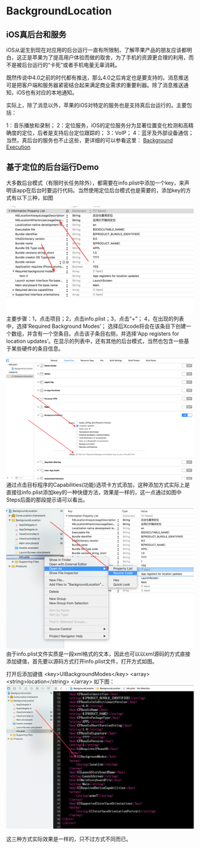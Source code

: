 # BackgroundLocation


## iOS真后台和服务

iOS从诞生到现在对应用的后台运行一直有所限制，了解苹果产品的朋友应该都明白，这正是苹果为了提高用户体验而做的取舍，为了手机的资源更合理的利用，而不是被后台运行的“卡死”或者手机电量无辜消耗。

既然传说中4.0之前的时代都有推送，那么4.0之后肯定也是要支持的。消息推送可是把客户端和服务器紧密结合起来满足商业需求的重要利器。除了消息推送通知，iOS也有对应的本地通知。

实际上，除了消息以外，苹果的iOS对特定的服务也是支持真后台运行的。主要包括：

1：音乐播放和录制；
2：定位服务，iOS的定位服务分为显著位置变化检测和高精确度的定位，后者是支持后台定位跟踪的；
3：VoIP；
4：蓝牙及外部设备通信；
当然，真后台的服务也不止这些，更详细的可以参看这里：
[Background Execution](https://developer.apple.com/library/ios/documentation/iPhone/Conceptual/iPhoneOSProgrammingGuide/BackgroundExecution/BackgroundExecution.html)




## 基于定位的后台运行Demo
大多数后台模式（有限时长任务除外），都需要在info.plist中添加一个key，来声明该app在后台时要运行代码。当然使用定位后台模式也是需要的，添加key的方式有以下三种，如图

![直接在info.plist文件里面添加](https://raw.githubusercontent.com/yz--lmy/BackgroundLocation/master/BackgroundLocation/IMG/%E5%B1%8F%E5%B9%95%E5%BF%AB%E7%85%A7%202015-10-13%20%E4%B8%8B%E5%8D%885.18.35.png)
主要步骤：1，点击项目；2，点击info.plist；3，点击“+”； 4，在出现的列表中，选择‘Required Background Modes’；
选择后Xcode将会在该条目下创建一个数组，并含有一个空条目。点击该子条目右侧，并选择‘App registers for location updates’。在显示的列表中，还有其他的后台模式，当然也包含一些基于某些硬件的条目信息。

![通过点击目标程序的Capabilities(功能)选项卡方式添加](https://raw.githubusercontent.com/yz--lmy/BackgroundLocation/master/BackgroundLocation/IMG/%E5%B1%8F%E5%B9%95%E5%BF%AB%E7%85%A7%202015-10-13%20%E4%B8%8B%E5%8D%885.18.23.png)
通过点击目标程序的Capabilities(功能)选项卡方式添加，这种添加方式实际上是直接往info.plist添加key的一种快捷方法，效果是一样的，这一点通过如图中Steps后面的那段提示语可以看出。



![把info.plist文件以xml源码的形式打开添加](https://raw.githubusercontent.com/yz--lmy/BackgroundLocation/master/BackgroundLocation/IMG/%E5%B1%8F%E5%B9%95%E5%BF%AB%E7%85%A7%202015-10-13%20%E4%B8%8B%E5%8D%885.18.54.png)
由于info.plist文件实质是一段xml格式的文本，因此也可以以xml源码的方式直接添加键值，首先要以源码方式打开info.plist文件，打开方式如图。

打开后添加键值
&lt;key&gt;UIBackgroundModes&lt;/key&gt;
	&lt;array&gt;
		&lt;string&gt;location&lt;/string&gt;
	&lt;/array&gt;
如下图：
![info.plist文件xml源码](https://raw.githubusercontent.com/yz--lmy/BackgroundLocation/master/BackgroundLocation/IMG/%E5%B1%8F%E5%B9%95%E5%BF%AB%E7%85%A7%202015-10-13%20%E4%B8%8B%E5%8D%885.19.26.png)

这三种方式实际效果是一样的，只不过方式不同而已。
